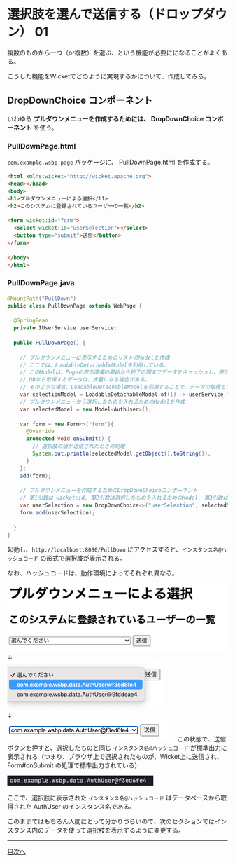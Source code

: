 # 選択肢を選んで送信する（ドロップダウン） 01

複数のものから一つ（or複数）を選ぶ、という機能が必要にになることがよくある。

こうした機能をWicketでどのように実現するかについて、作成してみる。

## DropDownChoice コンポーネント

いわゆる **プルダウンメニューを作成するためには、 DropDownChoice コンポーネント** を使う。

### PullDownPage.html

`com.example.wsbp.page` パッケージに、 PullDownPage.html を作成する。

```html
<html xmlns:wicket="http://wicket.apache.org">
<head></head>
<body>
<h1>プルダウンメニューによる選択</h1>
<h2>このシステムに登録されているユーザ一の一覧</h2>

<form wicket:id="form">
  <select wicket:id="userSelection"></select>
  <button type="submit">送信</button>
</form>

</body>
</html>
```

### PullDownPage.java

```java
@MountPath("PullDown")
public class PullDownPage extends WebPage {

  @SpringBean
  private IUserService userService;

  public PullDownPage() {

    // プルダウンメニューに表示するためのリストのModelを作成
    // ここでは、LoadableDetachableModelを利用している。
    // このModelは、Pageの表示準備の開始から終了の間までデータをキャッシュし、表示準備の終了時にデータを破棄する。
    // DBから取得するデータは、大量になる場合がある。
    // そのような場合、LoadableDetachableModelを利用することで、データの取得とキャッシュ（使い回し）、最新化、メモリ節約の管理を自動化できる。
    var selectionModel = LoadableDetachableModel.of(() -> userService.findAuthUsers());
    // プルダウンメニューから選択したものを入れるためのModelを作成
    var selectedModel = new Model<AuthUser>();

    var form = new Form<>("form"){
      @Override
      protected void onSubmit() {
        // 選択肢の値が送信されたときの処理
        System.out.println(selectedModel.getObject().toString());
      }
    };
    add(form);

    // プルダウンメニューを作成するためのDropDownChoiceコンポーネント
    // 第1引数は wicket:id, 第2引数は選択したものを入れるためのModel, 第3引数は表示するためのリストのModel
    var userSelection = new DropDownChoice<>("userSelection", selectedModel, selectionModel);
    form.add(userSelection);

  }
}
```

起動し、`http://localhost:8080/PullDown` にアクセスすると、`インスタンス名@ハッシュコード` の形式で選択肢が表示される。

なお、ハッシュコードは、動作環境によってそれぞれ異なる。

![選択肢の表示](./fig01.png)
</br>↓</br>
![選択](./fig02.png)
</br>↓</br>
![選択完了](./fig03.png)
　
この状態で、送信ボタンを押すと、選択したものと同じ `インスタンス名@ハッシュコード` が標準出力に表示される（つまり、ブラウザ上で選択されたものが、Wicket上に送信され、 Form#onSubmit の処理で標準出力されている）

![標準出力](./fig04.png)


ここで、選択肢に表示された `インスタンス名@ハッシュコード` はデータベースから取得された AuthUser のインスタンス名である。

このままではもちろん人間にとって分かりづらいので、次のセクションではインスタンス内のデータを使って選択肢を表示するように変更する。

----

[目次へ](../../README.md) 